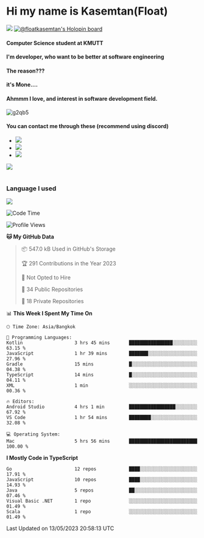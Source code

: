 # Hi my name is Kasemtan(Float)
![](https://64.media.tumblr.com/9c2a8f831efe8da556ffbf89cebb52c9/b86c1ab833a37e32-93/s1280x1920/d000dc22f75df64be2bc150f5fa69c4f6df6bb07.gifv)
[![@floatkasemtan's Holopin board](https://holopin.me/floatkasemtan)](https://holopin.io/@floatkasemtan)
#### Computer Science student at KMUTT
#### I'm developer, who want to be better at software engineering
#### The reason???
#### it's Mone.... 
#### Ahmmm I love, and interest in software development field.
![g2qb5](https://user-images.githubusercontent.com/69688279/175812510-9235eaf7-72f7-40d3-b163-56efa9aa5c6b.gif)

#### You can contact me through these (recommend using discord)
- [![](https://img.shields.io/badge/Discord-5865F2?logo=Discord&logoColor=white)](https://discordapp.com/users/278155096225742848)
- [![](https://img.shields.io/badge/Facebook-1877F2?logo=facebook&logoColor=white)](https://www.facebook.com/float.teavasirichokchai/)
- [![](https://img.shields.io/badge/linkedin-0A66C2?logo=linkedin&logoColor=white)](https://www.linkedin.com/in/floatkasemtan/)

[![](https://github-readme-stats.vercel.app/api?username=FloatKasemtan&show_icons=true&theme=nightowl)]()
#
### Language I used
[![](https://github-readme-stats.vercel.app/api/top-langs/?username=FloatKasemtan&layout=compact&theme=nightowl)]()
<!--START_SECTION:waka-->
![Code Time](http://img.shields.io/badge/Code%20Time-1%2C106%20hrs%2012%20mins-blue)

![Profile Views](http://img.shields.io/badge/Profile%20Views-0-blue)

**🐱 My GitHub Data** 

> 📦 547.0 kB Used in GitHub's Storage 
 > 
> 🏆 291 Contributions in the Year 2023
 > 
> 🚫 Not Opted to Hire
 > 
> 📜 34 Public Repositories 
 > 
> 🔑 18 Private Repositories 
 > 
📊 **This Week I Spent My Time On** 

```text
🕑︎ Time Zone: Asia/Bangkok

💬 Programming Languages: 
Kotlin                   3 hrs 45 mins       ████████████████░░░░░░░░░   63.15 % 
JavaScript               1 hr 39 mins        ███████░░░░░░░░░░░░░░░░░░   27.96 % 
Gradle                   15 mins             █░░░░░░░░░░░░░░░░░░░░░░░░   04.38 % 
TypeScript               14 mins             █░░░░░░░░░░░░░░░░░░░░░░░░   04.11 % 
XML                      1 min               ░░░░░░░░░░░░░░░░░░░░░░░░░   00.36 % 

🔥 Editors: 
Android Studio           4 hrs 1 min         █████████████████░░░░░░░░   67.92 % 
VS Code                  1 hr 54 mins        ████████░░░░░░░░░░░░░░░░░   32.08 % 

💻 Operating System: 
Mac                      5 hrs 56 mins       █████████████████████████   100.00 % 
```

**I Mostly Code in TypeScript** 

```text
Go                       12 repos            ████░░░░░░░░░░░░░░░░░░░░░   17.91 % 
JavaScript               10 repos            ████░░░░░░░░░░░░░░░░░░░░░   14.93 % 
Java                     5 repos             ██░░░░░░░░░░░░░░░░░░░░░░░   07.46 % 
Visual Basic .NET        1 repo              ░░░░░░░░░░░░░░░░░░░░░░░░░   01.49 % 
Scala                    1 repo              ░░░░░░░░░░░░░░░░░░░░░░░░░   01.49 % 
```




 Last Updated on 13/05/2023 20:58:13 UTC
<!--END_SECTION:waka-->
<!--
**FloatKasemtan/FloatKasemtan** is a ✨ _special_ ✨ repository because its `README.md` (this file) appears on your GitHub profile.

Here are some ideas to get you started:

- 🔭 I’m currently working on ...
- 🌱 I’m currently learning ...
- 👯 I’m looking to collaborate on ...
- 🤔 I’m looking for help with ...
- 💬 Ask me about ...
- 📫 How to reach me: ...
- 😄 Pronouns: ...
- ⚡ Fun fact: ...
-->
